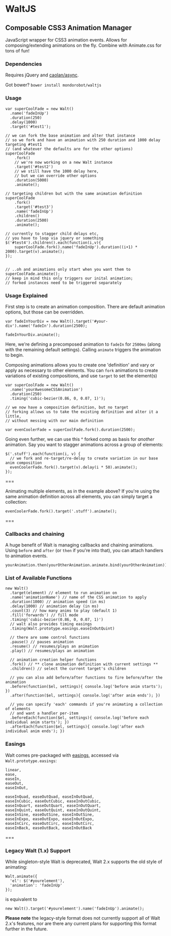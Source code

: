 # WaltJS
## Composable CSS3 Animation Manager

JavaScript wrapper for CSS3 animation events. Allows for composing/extending animations on the fly. Combine with Animate.css for tons of fun!

### Dependencies
Requires jQuery and [caolan/async](https://github.com/caolan/async).

Got bower? `bower install mondorobot/waltjs`


### Usage

```
var superCoolFade = new Walt()
  .name('fadeInUp')
  .duration(250)
  .delay(1000)
  .target('#test1');

// we can fork the base animation and alter that instance
// so we fork and have an animation with 250 duration and 1000 delay targeting #test1
// (and whatever the defaults are for the other options)
superCoolFade
    .fork()
    // we're now working on a new Walt instance
    .target('#test2')
    // we still have the 1000 delay here,
    // but we can override other options
    .duration(5000)
    .animate();

// targeting children but with the same animation definition
superCoolFade
    .fork()
    .target('#test3')
    .name('fadeInUp')
    .children()
    .duration(2500)
    .animate();

// currently to stagger child delays etc,
// you have to loop via jquery or something
$('#test4').children().each(function(i,v){
    superCoolFade.fork().name('fadeInUp').duration((i+1) * 2000).target(v).animate();
});


// ..oh and animations only start when you want them to
superCoolFade.animate();
// keep in mind this only triggers our inital animation;
// forked instances need to be triggered separately
```

### Usage Explained

First step is to create an animation composition. There are default animation options, but those can be overridden. 

```
var fadeInYourDiv = new Walt().target('#your-div').name('fadeIn').duration(2500);

fadeInYourDiv.animate();
```
Here, we're defining a precomposed animation to `fadeIn` for `2500ms` (along with the remaining default settings).
Calling `animate` triggers the animation to begin.


Composing animations allows you to create one 'definition' and vary or apply as necessary to other elements.
You can `fork` animations to create variations of existing compositions, and use `target` to set the element(s) 

```
var superCoolFade = new Walt()
  .name('yourAwesomeCSSAnimation')
  .duration(250)
  .timing('cubic-bezier(0.86, 0, 0.07, 1)');

// we now have a composition definition, but no target
// forking allows us to take the existing definition and alter it a little,
// without messing with our main definition

var evenCoolerFade = superCoolFade.fork().duration(2500);
```

Going even further, we can use this ^ forked comp as basis for _another_ animation.
Say you want to stagger animations across a group of elements:

```
$('.stuff').each(function(i, v) {
  // we fork and re-target/re-delay to create variation in our base anim composition
  evenCoolerFade.fork().target(v).delay(i * 50).animate();
});
```

===

Animating multiple elements, as in the example above? If you're using the same animation definition
across all elements, you can simply target a collection:
```
evenCoolerFade.fork().target('.stuff').animate();
```

===

### Callbacks and chaining

A huge benefit of Walt is managing callbacks and chaining animations.
Using `before` and `after` (or `then` if you're into that), you can attach handlers to animation events.


```
yourAnimation.then(yourOtherAnimation.animate.bind(yourOtherAnimation)).animate();
```


### List of Available Functions


```
new Walt()
  .target(element) // element to run animation on
  .name('animationName') // name of the CSS animation to apply
  .duration(1000) // animation speed (in ms)
  .delay(1000) // animation delay (in ms)
  .count(3) // how many anims to play (default 1)
  .fill('forwards') // fill mode 
  .timing('cubic-bezier(0.86, 0, 0.07, 1)')
  // walt also provides timing easings
  .timing(Walt.prototype.easings.easeInOutQuint)

  // there are some control functions
  .pause() // pauses animation
  .resume() // resumes/plays an animation
  .play() // resumes/plays an animation

  // animation creation helper functions
  .fork() // ** clone animation definition with current settings **
  .children() // select the current target's children

  // you can also add before/after functions to fire before/after the animation
  .before(function($el, settings){ console.log('before anim starts'); })
  .after(function($el, settings){ console.log('after anim ends'); })

  // you can specify 'each' commands if you're animating a collection of elements
  // and want a handler per-item
  .beforeEach(function($el, settings){ console.log('before each individual anim starts'); })
  .afterEach(function($el, settings){ console.log('after each individual anim ends'); })
```


### Easings

Walt comes pre-packaged with [easings](http://easings.net), accessed via `Walt.prototype.easings`:

```
linear,
ease,
easeIn,
easeOut,
easeInOut,

easeInQuad, easeOutQuad, easeInOutQuad,
easeInCubic, easeOutCubic, easeInOutCubic,
easeInQuart, easeOutQuart, easeInOutQuart,
easeInQuint, easeOutQuint, easeInOutQuint,
easeInSine, easeOutSine, easeInOutSine,
easeInExpo, easeOutExpo, easeInOutExpo,
easeInCirc, easeOutCirc, easeInOutCirc,
easeInBack, easeOutBack, easeInOutBack
```


===


### Legacy Walt (1.x) Support

While singleton-style Walt is deprecated, Walt 2.x supports the old style of animating:

```
Walt.animate({
  'el': $('#yourelement'),
  'animation': 'fadeInUp'
});
```

is equivalent to

```
new Walt().target('#yourelement').name('fadeInUp').animate();
```

**Please note** the legacy-style format does not currently support all of Walt 2.x's features, nor are there any current plans for supporting this format further in the future.